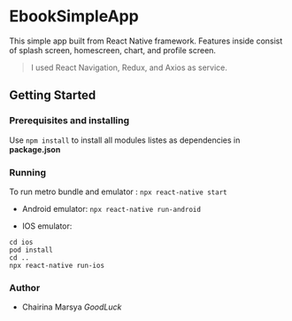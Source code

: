 # EbookSimpleApp

This simple app built from React Native framework. Features inside consist of splash screen, homescreen, chart, and profile screen.
> I used React Navigation, Redux, and Axios as service.

## Getting Started

### Prerequisites and installing
Use `npm install` to install all modules listes as dependencies in **package.json**

### Running
To run metro bundle and emulator :
`npx react-native start`

- Android emulator:
`npx react-native run-android`

- IOS emulator:
```
cd ios
pod install
cd ..
npx react-native run-ios
```

### Author
- Chairina Marsya
*GoodLuck*

